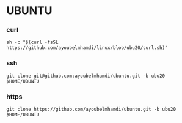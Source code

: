 # UBUNTU
### curl
``
sh -c "$(curl -fsSL https://github.com/ayoubelmhamdi/linux/blob/ubu20/curl.sh)"
``
### ssh

``
git clone git@github.com:ayoubelmhamdi/ubuntu.git -b ubu20 $HOME/UBUNTU
``

### https

``
git clone https://github.com/ayoubelmhamdi/ubuntu.git -b ubu20 $HOME/UBUNTU
``
